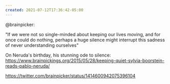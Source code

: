 ```yaml
---
created: 2021-07-12T17:36:42-05:00
---
```


@brainpicker: 

"If we were not so single-minded
about keeping our lives moving,
and for once could do nothing,
perhaps a huge silence
might interrupt this sadness
of never understanding ourselves"

On Neruda's birthday, his stunning ode to silence: https://www.brainpickings.org/2015/05/28/keeping-quiet-sylvia-boorstein-reads-pablo-neruda/


https://twitter.com/brainpicker/status/1414600942075396104
